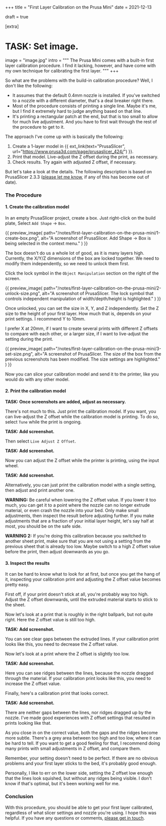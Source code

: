 +++
title = "First Layer Calibration on the Prusa Mini"
date  = 2021-12-13

draft = true

[extra]
# TASK: Set image.
image = "image.jpg"
intro = """
The Prusa Mini comes with a built-in first layer calibration procedure. I find it lacking, however, and have come with my own technique for calibrating the first layer.
"""
+++

So what are the problems with the build-in calibration procedure? Well, I don't like the following:

- It assumes that the default 0.4mm nozzle is installed. If you've switched to a nozzle with a different diameter, that's a deal breaker right there.
- Most of the procedure consists of printing a single line. Maybe it's me, but I find it extremely hard to judge anything based on that line.
- It's printing a rectangular patch at the end, but that is too small to allow for much live adjustment. And you have to first wait through the rest of the procedure to get to it.

The approach I've come up with is basically the following:

1. Create a 1-layer model in {{ ext_link(text="PrusaSlicer", url="https://www.prusa3d.com/page/prusaslicer_424/") }}.
2. Print that model. Live-adjust the Z offset during the print, as necessary.
3. Check results. Try again with adjusted Z offset, if necessary.

But let's take a look at the details. The following description is based on PrusaSlicer 2.3.3 ([please let me know](/contact), if any of this has become out of date).


### The Procedure

#### 1. Create the calibration model

In an empty PrusaSlicer project, create a box. Just right-click on the build plate, Select `Add Shape` -> `Box`.

{{
    preview_image(
        path="/notes/first-layer-calibration-on-the-prusa-mini/1-create-box.png",
        alt="A screenshot of PrusaSlicer. Add Shape -> Box is being selected in the context menu."
    )
}}

The box doesn't do us a whole lot of good, as it is many layers high. Currently, the X/Y/Z dimensions of the box are locked together. We need to modify them independently, so we need to unlock them first.

Click the lock symbol in the `Object Manipulation` section on the right of the screen.

{{
    preview_image(
        path="/notes/first-layer-calibration-on-the-prusa-mini/2-unlock-size.png",
        alt="A screenshot of PrusaSlicer. The lock symbol that controls independent manipulation of width/depth/height is highlighted."
    )
}}

Once unlocked, you can set the size in X, Y, and Z independently. Set the Z size to the height of your first layer. How much that is, depends on your print settings. I recommend Y to 10mm.

I prefer X at 20mm, if I want to create several prints with different Z offsets to compare with each other, or a larger size, if I want to live-adjust the setting during the print.

{{
    preview_image(
        path="/notes/first-layer-calibration-on-the-prusa-mini/3-set-size.png",
        alt="A screenshot of PrusaSlicer. The size of the box from the previous screenshots has been modified. The size settings are highlighted."
    )
}}

Now you can slice your calibration model and send it to the printer, like you would do with any other model.

#### 2. Print the calibration model

**TASK: Once screenshots are added, adjust as necessary.**

There's not much to this. Just print the calibration model. If you want, you can live-adjust the Z offset while the calibration model is printing. To do so, select `Tune` while the print is ongoing.

**TASK: Add screenshot.**

Then select `Live Adjust Z Offset`.

**TASK: Add screenshot.**

Now you can adjust the Z offset while the printer is printing, using the input wheel.

**TASK: Add screenshot.**

Alternatively, you can just print the calibration model with a single setting, then adjust and print another one.

**WARNING:** Be careful when lowering the Z offset value. If you lower it too much, you can get it to a point where the nozzle can no longer extrude material, or even crash the nozzle into your bed. Only make small adjustments, then inspect the result before adjusting further. If you make adjustments that are a fraction of your initial layer height, let's say half at most, you should be on the safe side.

**WARNING 2:** If you're doing this calibration because you switched to another sheet print, make sure that you are not using a setting from the previous sheet that is already too low. Maybe switch to a high Z offset value before the print, then adjust downwards as you go.

#### 3. Inspect the results

It can be hard to know what to look for at first, but once you get the hang of it, inspecting your calibration print and adjusting the Z offset value becomes pretty easy.

First off, if your print doesn't stick at all, you're probably way too high. Adjust the Z offset downwards, until the extruded material starts to stick to the sheet.

Now let's look at a print that is roughly in the right ballpark, but not quite right. Here the Z offset value is still too high.

**TASK: Add screenshot.**

You can see clear gaps between the extruded lines. If your calibration print looks like this, you need to decrease the Z offset value.

Now let's look at a print where the Z offset is slightly too low.

**TASK: Add screenshot.**

Here you can see ridges between the lines, because the nozzle dragged through the material. If your calibration print looks like this, you need to increase the Z offset value.

Finally, here's a calibration print that looks correct.

**TASK: Add screenshot.**

There are neither gaps between the lines, nor ridges dragged up by the nozzle. I've made good experiences with Z offset settings that resulted in prints looking like that.

As you close in on the correct value, both the gaps and the ridges become more subtle. There's a grey area between too high and too low, where it can be hard to tell. If you want to get a good feeling for that, I recommend doing many prints with small adjustments in Z offset, and compare them.

Remember, your setting doesn't need to be perfect. If there are no obvious problems and your first layer sticks to the bed, it's probably good enough.

Personally, I like to err on the lower side, setting the Z offset low enough that the lines look squished, but without any ridges being visible. I don't know if that's optimal, but it's been working well for me.


### Conclusion

With this procedure, you should be able to get your first layer calibrated, regardless of what slicer settings and nozzle you're using. I hope this was helpful. If you have any questions or comments, [please get in touch](/contact).
